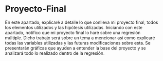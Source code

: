 # Proyecto-Final
En este apartado, explicaré a detalle lo que conlleva mi proyecto final, todos los elementos utilizados y las hipótesis utilizadas.
Iniciando con este apartado, notifico que mi proyecto final lo haré sobre una regresión múltiple. Dicho trabajo será sobre un tema a mencionar así como explicaré todas las variables utilizadas y las futuras modificaciones sobre esta. Se presentarán gráficas que ayuden a entender la base del proyecto y se analizará todo lo realizado dentro de la regresión.
